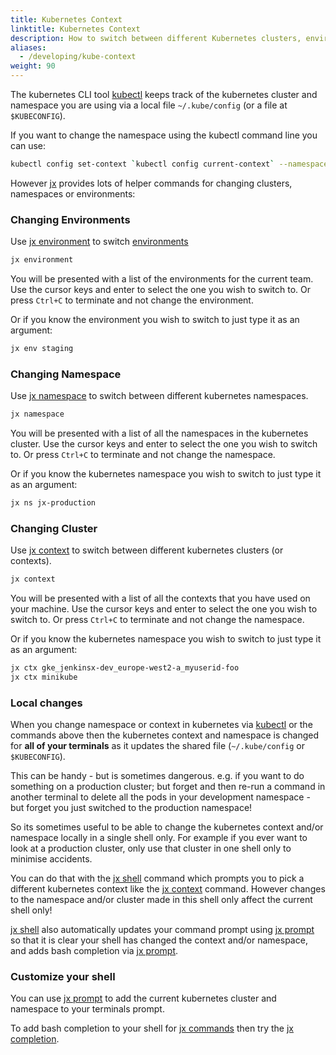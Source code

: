 ```yaml
---
title: Kubernetes Context
linktitle: Kubernetes Context
description: How to switch between different Kubernetes clusters, environments and namespaces
aliases:
  - /developing/kube-context
weight: 90
---
```


The kubernetes CLI tool [kubectl](https://kubernetes.io/docs/reference/kubectl/overview/) keeps track of the kubernetes cluster and namespace you are using via a local file `~/.kube/config` (or a file at `$KUBECONFIG`).

If you want to change the namespace using the kubectl command line you can use:

```sh
kubectl config set-context `kubectl config current-context` --namespace=foo
```

However [jx](/commands/jx/) provides lots of helper commands for changing clusters, namespaces or environments:

### Changing Environments

Use [jx environment](/commands/jx_environment/) to switch [environments](/about/concepts/features/#environments)

```sh
jx environment
```

You will be presented with a list of the environments for the current team. Use the cursor keys and enter to select the one you wish to switch to. Or press `Ctrl+C` to terminate and not change the environment.

Or if you know the environment you wish to switch to just type it as an argument:

```sh
jx env staging
```

### Changing Namespace

Use [jx namespace](/commands/jx_namespace/) to switch between different kubernetes namespaces.


```sh
jx namespace
```

You will be presented with a list of all the namespaces in the kubernetes cluster. Use the cursor keys and enter to select the one you wish to switch to. Or press `Ctrl+C` to terminate and not change the namespace.

Or if you know the kubernetes namespace you wish to switch to just type it as an argument:

```sh
jx ns jx-production
```

### Changing Cluster

Use [jx context](/commands/jx_context/) to switch between different kubernetes clusters (or contexts).


```sh
jx context
```

You will be presented with a list of all the contexts that you have used on your machine. Use the cursor keys and enter to select the one you wish to switch to. Or press `Ctrl+C` to terminate and not change the namespace.

Or if you know the kubernetes namespace you wish to switch to just type it as an argument:

```sh
jx ctx gke_jenkinsx-dev_europe-west2-a_myuserid-foo
jx ctx minikube
```

### Local changes

When you change namespace or context in kubernetes via [kubectl](https://kubernetes.io/docs/reference/kubectl/overview/) or the commands above then the kubernetes context and namespace is changed for **all of your terminals** as it updates the shared file (`~/.kube/config` or `$KUBECONFIG`).

This can be handy - but is sometimes dangerous. e.g. if you want to do something on a production cluster; but forget and then re-run a command in another terminal to delete all the pods in your development namespace - but forget you just switched to the production namespace!

 So its sometimes useful to be able to change the kubernetes context and/or namespace locally in a single shell only. For example if you ever want to look at a production cluster, only use that cluster in one shell only to minimise accidents.

 You can do that with the [jx shell](/commands/jx_shell/) command which prompts you to pick a different kubernetes context like the  [jx context](/commands/jx_context/) command. However changes to the namespace and/or cluster made in this shell only affect the current shell only!

[jx shell](/commands/jx_shell/) also automatically updates your command prompt using [jx prompt](/commands/jx_prompt/)
so that it is clear your shell has changed the context and/or namespace,
and adds bash completion via [jx prompt](/commands/jx_prompt/).

### Customize your shell

You can use [jx prompt](/commands/jx_prompt/)  to add the current kubernetes cluster and namespace to your terminals prompt.

To add bash completion to your shell for [jx commands](/commands/jx/) then try the  [jx completion](/commands/jx_completion/).



